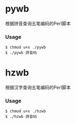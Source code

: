 # pywb
根据拼音查询五笔编码的Perl脚本


### Usage	

    $ chmod u+x ./pywb
    $ ./pywb 拼音码

# hzwb
根据汉字查询五笔编码的Perl脚本


### Usage	

    $ chmod u+x ./hzwb
    $ ./hzwb 拼音码
